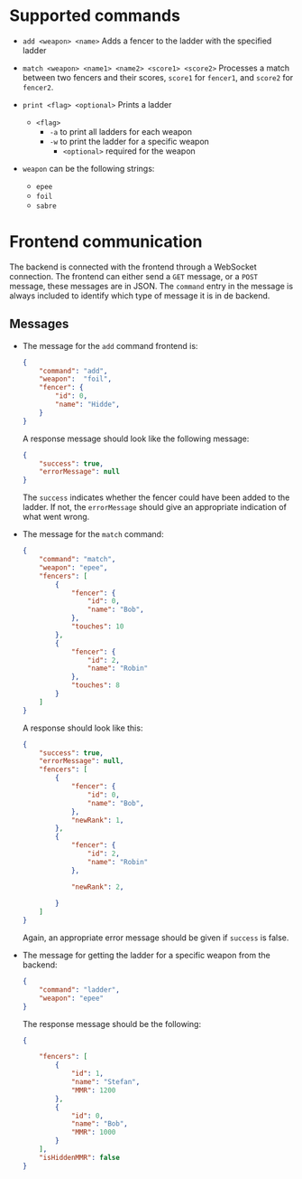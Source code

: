# Supported commands
* `add <weapon> <name>` Adds a fencer to the ladder with the specified ladder
* `match <weapon> <name1> <name2> <score1> <score2>` Processes a match between two fencers and their scores, `score1` for `fencer1`, and `score2` for `fencer2`.
* `print <flag> <optional>` Prints a ladder
    * `<flag>`
        * `-a` to print all ladders for each weapon
        * `-w` to print the ladder for a specific weapon
            * `<optional>` required for the weapon

* `weapon` can be the following strings:
    * `epee`
    * `foil`
    * `sabre`

# Frontend communication
The backend is connected with the frontend through a WebSocket connection. The frontend can either send a `GET` message, or a `POST` message, these messages are in JSON. The `command` entry in the message is always included to identify which type of message it is in de backend.  

## Messages
* The message for the `add` command frontend is:
    ```JSON
    {
        "command": "add",
        "weapon":  "foil",
        "fencer": {
            "id": 0,
            "name": "Hidde",
        }
    }
    ```
    A response message should look like the following message:
    ```JSON
    {
        "success": true,
        "errorMessage": null
    }
    ```
    The `success` indicates whether the fencer could have been added to the ladder. If not, the `errorMessage` should give an appropriate indication of what went wrong.
* The message for the `match` command:
    ```JSON
    {
        "command": "match",
        "weapon": "epee",
        "fencers": [
            {
                "fencer": {
                    "id": 0,
                    "name": "Bob",
                },
                "touches": 10
            },
            {
                "fencer": {
                    "id": 2,
                    "name": "Robin"
                },
                "touches": 8 
            }
        ]
    }
    ```
    A response should look like this:
    ```JSON
    {
        "success": true,
        "errorMessage": null,
        "fencers": [
            {
                "fencer": {
                    "id": 0,
                    "name": "Bob",
                },
                "newRank": 1,
            },
            {
                "fencer": {
                    "id": 2,
                    "name": "Robin"
                },

                "newRank": 2,
                
            }
        ]
    }
    ```
    Again, an appropriate error message should be given if `success` is false.
        
* The message for getting the ladder for a specific weapon from the backend:
    ```JSON
    {
        "command": "ladder",
        "weapon": "epee"
    }
    ```
    The response message should be the following:
    ```JSON
    {
    
        "fencers": [
            {
                "id": 1,
                "name": "Stefan",
                "MMR": 1200
            },
            {
                "id": 0,
                "name": "Bob",
                "MMR": 1000
            }
        ],
        "isHiddenMMR": false
    }
    ```